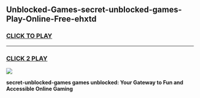 
## Unblocked-Games-secret-unblocked-games-Play-Online-Free-ehxtd
<h3>
<a href="https://premium76.site?title=secret-unblocked-games&ref=26A">CLICK TO PLAY</a></h3>
<hr>

<h3>
<a href="https://premium76.site?title=secret-unblocked-games&ref=26A">CLICK 2 PLAY</a>
  
</h3>

<a href="https://premium76.site?title=secret-unblocked-games&ref=26A"><img src="https://clearcache.store/games.png"></a>


**secret-unblocked-games games unblocked: Your Gateway to Fun and Accessible Online Gaming**
